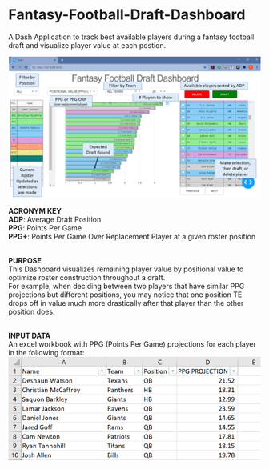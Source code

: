# Fantasy-Football-Draft-Dashboard
A Dash Application to track best available players during a fantasy football draft and visualize player value at each postion.


![Dash](https://github.com/Ben-Tiemeyer/Fantasy-Football-Draft-Dashboard/blob/main/fantasy_football_draft_dashboard.png)

<b>ACRONYM KEY</b><br/>
<b>ADP</b>: Average Draft Position<br/>
<b>PPG</b>: Points Per Game<br/>
<b>PPG+</b>: Points Per Game Over Replacement Player at a given roster position<br/><br/>

<b>PURPOSE</b><br/>
This Dashboard visualizes remaining player value by positional value to optimize roster construction throughout a draft.<br/>
For example, when deciding between two players that have similar PPG projections but different positions, you may notice that one position TE drops off in value much more drastically after that player than the other position does.<br/><br/>


<b>INPUT DATA</b><br/>
An excel workbook with PPG (Points Per Game) projections for each player in the following format:
![Dash](https://github.com/Ben-Tiemeyer/Fantasy-Football-Draft-Dashboard/blob/main/projections_template.PNG)
